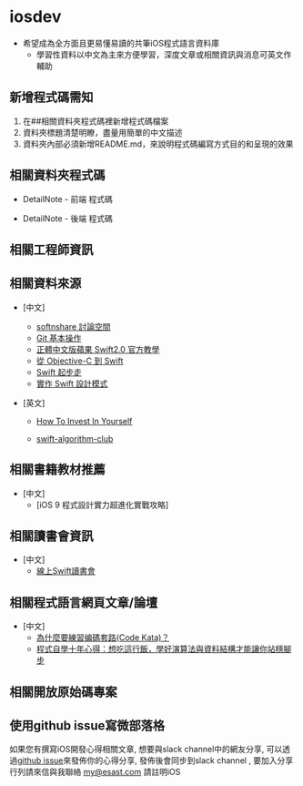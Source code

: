 # iosdev

- 希望成為全方面且更易懂易讀的共筆iOS程式語言資料庫 
  - 學習性資料以中文為主來方便學習，深度文章或相關資訊與消息可英文作輔助
 
## 新增程式碼需知

1.  在##相關資料夾程式碼裡新增程式碼檔案
2.  資料夾標題清楚明瞭，盡量用簡單的中文描述
3.  資料夾內部必須新增README.md，來說明程式碼編寫方式目的和呈現的效果

## 相關資料夾程式碼

- DetailNote - 前端 程式碼
  


- DetailNote - 後端 程式碼

## 相關工程師資訊



## 相關資料來源

- [中文]
  - [softnshare 討論空間](https://softnshare.slack.com/messages/forum-iosdev/)
  - [Git 基本操作](https://github.com/softnshare/devtools/tree/master/git)
  - [正體中文版蘋果 Swift2.0 官方教學](https://tommy60703.gitbooks.io/swift-language-traditional-chinese/content/)
  - [從 Objective-C 到 Swift](https://dearhui.gitbooks.io/objective-c-to-swift/content/data_type.html)
  - [Swift 起步走](https://itisjoe.gitbooks.io/swiftgo/content/?q=)
  - [實作 Swift 設計模式](https://wildenchen.gitbooks.io/swift-design-patterns/content/)

- [英文] 
  - [How To Invest In Yourself](https://medium.com/life-learning/how-to-invest-in-yourself-417fab1bc665#.1zt2uadco)
  
  - [swift-algorithm-club](https://github.com/raywenderlich/swift-algorithm-club)
  

## 相關書籍教材推薦

- [中文] 
  - [iOS 9 程式設計實力超進化實戰攻略]
 
## 相關讀書會資訊

- [中文] 
  - [線上Swift讀書會](https://www.facebook.com/groups/238948643131478/?fref=ts)

## 相關程式語言網頁文章/論壇
  
 - [中文] 
   - [為什麼要練習编碼套路(Code Kata)？](http://codingpy.com/article/why-do-code-katas/)
   - [程式自學十年心得：想吃這行飯，學好演算法與資料結構才能讓你站穩腳步](http://buzzorange.com/techorange/2016/04/13/self-study-program-with-datastructure-and-algorithm/)

## 相關開放原始碼專案



 
## 使用github issue寫微部落格
如果您有撰寫iOS開發心得相關文章, 想要與slack channel中的網友分享, 可以透過[github issue](https://github.com/softnshare/iosdev/issues)來發佈你的心得分享, 發佈後會同步到slack channel , 要加入分享行列請來信與我聯絡 my@esast.com 請註明iOS






